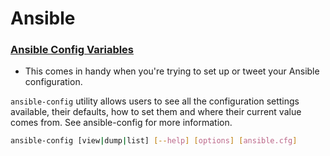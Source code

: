 # Ansible


### [Ansible Config Variables](https://docs.ansible.com/ansible/latest/reference_appendices/config.html#ansible-configuration-settings)
- This comes in handy when you're trying to set up or tweet your Ansible configuration.


`ansible-config` utility allows users to see all the configuration settings available, their defaults, how to set them and where their current value comes from. See ansible-config for more information.


```bash
ansible-config [view|dump|list] [--help] [options] [ansible.cfg]
```
